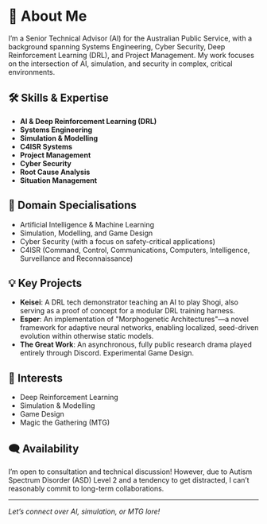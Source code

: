 # 👋 About Me

I’m a Senior Technical Advisor (AI) for the Australian Public Service, with a background spanning Systems Engineering, Cyber Security, Deep Reinforcement Learning (DRL), and Project Management. My work focuses on the intersection of AI, simulation, and security in complex, critical environments.

## 🛠️ Skills & Expertise

- **AI & Deep Reinforcement Learning (DRL)**
- **Systems Engineering**
- **Simulation & Modelling**
- **C4ISR Systems**
- **Project Management**
- **Cyber Security**
- **Root Cause Analysis**
- **Situation Management**

## 🧠 Domain Specialisations

- Artificial Intelligence & Machine Learning
- Simulation, Modelling, and Game Design
- Cyber Security (with a focus on safety-critical applications)
- C4ISR (Command, Control, Communications, Computers, Intelligence, Surveillance and Reconnaissance)

## 💡 Key Projects

- **Keisei**: A DRL tech demonstrator teaching an AI to play Shogi, also serving as a proof of concept for a modular DRL training harness.
- **Esper**: An implementation of "Morphogenetic Architectures"—a novel framework for adaptive neural networks, enabling localized, seed-driven evolution within otherwise static models.
- **The Great Work**: An asynchronous, fully public research drama played entirely through Discord. Experimental Game Design.

## 🎲 Interests

- Deep Reinforcement Learning
- Simulation & Modelling
- Game Design
- Magic the Gathering (MTG)

## 🗨️ Availability

I’m open to consultation and technical discussion! However, due to Autism Spectrum Disorder (ASD) Level 2 and a tendency to get distracted, I can’t reasonably commit to long-term collaborations.

---

*Let’s connect over AI, simulation, or MTG lore!*
